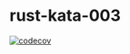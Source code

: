# rust-kata-003

[![codecov](https://codecov.io/gh/agabani/rust-kata-003/branch/main/graph/badge.svg?token=OSYI7KAMGJ)](https://codecov.io/gh/agabani/rust-kata-003)
